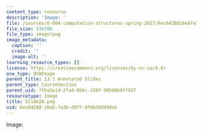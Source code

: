 ```yaml
---
content_type: resource
description: 'Image: '
file: /courses/6-004-computation-structures-spring-2017/6ec6428816eb7a3bd9779f6b59d89da5_Slide28.png
file_size: 116786
file_type: image/png
image_metadata:
  caption: ''
  credit: ''
  image-alt: ''
learning_resource_types: []
license: https://creativecommons.org/licenses/by-nc-sa/4.0/
ocw_type: OCWImage
parent_title: 13.1 Annotated Slides
parent_type: CourseSection
parent_uid: 7fba5e1d-2fa4-056c-150f-90508b97f937
resourcetype: Image
title: Slide28.png
uid: 6ec64288-16eb-7a3b-d977-9f6b59d89da5
---
```

Image: 